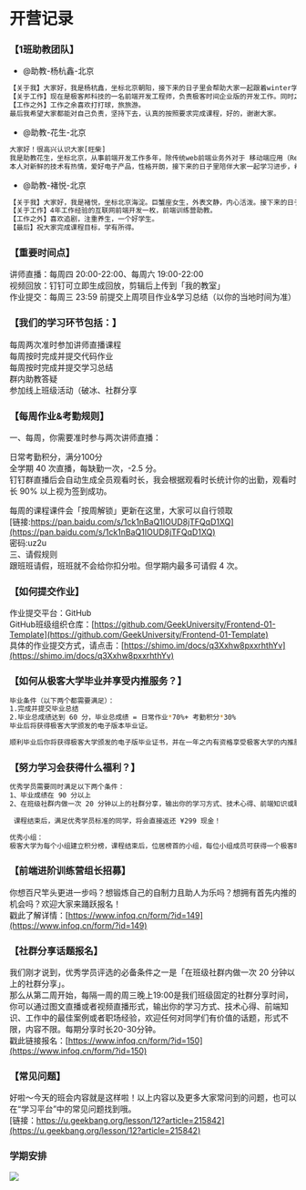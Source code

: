 # 开营记录

### 【1班助教团队】
- @助教-杨杭鑫-北京 
```bash
【关于我】大家好，我是杨杭鑫，坐标北京朝阳，接下来的日子里会帮助大家一起跟着winter学习前端训练营的课程，在学习过程中，欢迎大家随时骚扰。
【关于工作】现在是极客邦科技的一名前端开发工程师，负责极客时间企业版的开发工作。同时之前也有幸担任过前端训练营第0期的助教。
【工作之外】工作之余喜欢打打球，旅旅游。
最后我希望大家都能对自己负责，坚持下去，认真的按照要求完成课程，好的，谢谢大家。
```
- @助教-花生-北京 
```bash
大家好！很高兴认识大家[旺柴]
我是助教花生，坐标北京，从事前端开发工作多年，除传统web前端业务外对于 移动端应用（ReactNative、Flutter）桌面端应用（Electron）以及Nodejs也有较多实践，对工程化与可视化编辑方向有较多深入的了解。
本人对新鲜的技术有热情，爱好电子产品，性格开朗，接下来的日子里陪伴大家一起学习进步，希望各位学员都可以学有所成哦～
```
- @助教-褚悦-北京
```bash
【关于我】大家好，我是褚悦，坐标北京海淀。巨蟹座女生，外表文静，内心活泼。接下来的日子，希望和大家一起学习，一起成长。
【关于工作】4年工作经验的互联网前端开发一枚，前端训练营助教。
【工作之外】喜欢追剧，注重养生，一个好学生。
【最后】祝大家完成课程目标，学有所得。
```
### 【重要时间点】
讲师直播：每周四 20:00-22:00、每周六 19:00-22:00  
视频回放：钉钉可立即生成回放，剪辑后上传到「我的教室」  
作业提交：每周三 23:59 前提交上周项目作业&学习总结（以你的当地时间为准）
### 【我们的学习环节包括：】
每周两次准时参加讲师直播课程  
每周按时完成并提交代码作业   
每周按时完成并提交学习总结  
群内助教答疑  
参加线上班级活动（破冰、社群分享  
### 【每周作业&考勤规则】
一、每周，你需要准时参与两次讲师直播：
 
日常考勤积分，满分100分  
全学期 40 次直播，每缺勤一次，-2.5 分。  
钉钉群直播后会自动生成全员观看时长，我会根据观看时长统计你的出勤，观看时长 90% 以上视为签到成功。  

每周的课程课件会「按周解锁」更新在这里，大家可以自行领取  
[链接:https://pan.baidu.com/s/1ck1nBaQ1IOUD8jTFQqD1XQ](https://pan.baidu.com/s/1ck1nBaQ1IOUD8jTFQqD1XQ)  
密码:uz2u   
三、请假规则  
跟班班请假，班班就不会给你扣分啦。但学期内最多可请假 4 次。  
### ﻿【如何提交作业】
作业提交平台：GitHub  
GitHub班级组织仓库：[https://github.com/GeekUniversity/Frontend-01-Template](https://github.com/GeekUniversity/Frontend-01-Template)  
具体的作业提交方式，请点击：[https://shimo.im/docs/q3Xxhw8pxxrhthYv](https://shimo.im/docs/q3Xxhw8pxxrhthYv)  
### 【如何从极客大学毕业并享受内推服务？】
```bash
毕业条件（以下两个都需要满足）：
1.完成并提交毕业总结
2.毕业总成绩达到 60 分，毕业总成绩 = 日常作业*70%+ 考勤积分*30% 
毕业后将获得极客大学颁发的电子版本毕业证。

顺利毕业后你将获得极客大学颁发的电子版毕业证书，并在一年之内有资格享受极客大学的内推服务。极客大学的背书将大大提高你进大厂的概率，是不是很心动呢！

```
### 【努力学习会获得什么福利？】
```bash
优秀学员需要同时满足以下两个条件： 
1、毕业成绩在 90 分以上
2、在班级社群内做一次 20 分钟以上的社群分享，输出你的学习方式、技术心得、前端知识或职场经验。
 
 课程结束后，满足优秀学员标准的同学，将会直接返还 ¥299 现金！

优秀小组：
极客大学为每个小组建立积分榜，课程结束后，位居榜首的小组，每位小组成员可获得一个极客时间 99 元阅码，兑换任意专栏课程！（小组内未毕业学员无法获得哦）
```
### 【前端进阶训练营组长招募】
你想百尺竿头更进一步吗？想锻炼自己的自制力且助人为乐吗？想拥有首先内推的机会吗？欢迎大家来踊跃报名！  
戳此了解详情：[https://www.infoq.cn/form/?id=149](https://www.infoq.cn/form/?id=149)

### 【社群分享话题报名】
我们刚才说到，优秀学员评选的必备条件之一是「在班级社群内做一次 20 分钟以上的社群分享」。  
那么从第二周开始，每隔一周的周三晚上19:00是我们班级固定的社群分享时间，你可以通过图文直播或者视频直播形式，输出你的学习方式、技术心得、前端知识、工作中的最佳案例或者职场经验，欢迎任何对同学们有价值的话题，形式不限，内容不限。每期分享时长20-30分钟。  
戳此链接报名：[https://www.infoq.cn/form/?id=150](https://www.infoq.cn/form/?id=150)

### 【常见问题】
好啦～今天的班会内容就是这样啦！以上内容以及更多大家常问到的问题，也可以在“学习平台”中的常见问题找到哦。  
[链接：https://u.geekbang.org/lesson/12?article=215842](https://u.geekbang.org/lesson/12?article=215842)
### 学期安排
![](https://jtr354.github.io/Frontend-01-Template/warming-up/call2order.jpg)

